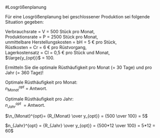 #Losgrößenplanung 

Für eine Losgrößenplanung bei geschlossener Produktion sei folgende Situation gegeben:

Verbrauchsrate = V = 500 Stück pro Monat,  
Produktionsrate = P = 2500 Stück pro Monat,  
unmittelbare Herstellungskosten = bH = 5 € pro Stück,  
Rüstkosten = Cr = 6 € pro Rüstvorgang,  
Lagerkostensatz = Cl = 0,5 € pro Stück und Monat,  
$\large{y_{opt}}$ = 100.  

Ermitteln Sie die optimale Rüsthäufigkeit pro Monat (= 30 Tage) und pro Jahr (= 360 Tage)!

Optimale Rüsthäufigkeit pro Monat:  
$n_{Monat}^{opt}$ = Antwort.  

Optimale Rüsthäufigkeit pro Jahr:  
$n_{Jahr}^{opt}$  = Antwort.  

$\n_{Monat}^{opt}= {R_{Monat} \over y_{opt}} = {500 \over 100} = 5$

$n_{Jahr}^{opt} = {R_{Jahr} \over y_{opt}} = {500*12 \over 100} = 5*12 = 60$


